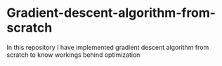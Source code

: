 # Gradient-descent-algorithm-from-scratch
In this repository I have implemented gradient descent algorithm from scratch to know workings behind optimization
